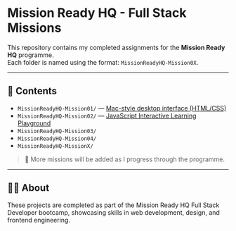 # Mission Ready HQ - Full Stack Missions

This repository contains my completed assignments for the **Mission Ready HQ** programme.  
Each folder is named using the format: `MissionReadyHQ-Mission0X`.

---

## 📂 Contents

- `MissionReadyHQ-Mission01/` — [Mac-style desktop interface (HTML/CSS)](https://github.com/Lona44/MissionReadyHQ-Missions/tree/main/MissionReadyHQ-Mission01)
- `MissionReadyHQ-Mission02/` — [JavaScript Interactive Learning Playground](https://github.com/Lona44/MissionReadyHQ-Missions/tree/main/MissionReadyHQ-Mission02)
- `MissionReadyHQ-Mission03/`
- `MissionReadyHQ-Mission04/`
- `MissionReadyHQ-MissionX/`

> 📌 More missions will be added as I progress through the programme.

---

## 🧑‍💻 About

These projects are completed as part of the Mission Ready HQ Full Stack Developer bootcamp, showcasing skills in web development, design, and frontend engineering.
